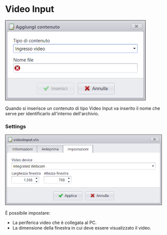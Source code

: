 # Video Input
![](/img/contents_video-input.png)

Quando si inserisce un contenuto di tipo Video Input va inserito il nome che serve per identificarlo all'interno dell'archivio.

### Settings
![](/img/contents_video-input_setting.png)

&Egrave; possibile impostare:

* La periferica video che è collegata al PC.
* La dimensione della finestra in cui deve essere visualizzato il video.
